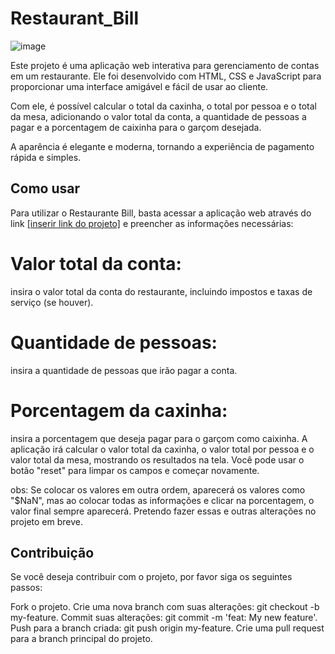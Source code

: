# Restaurant_Bill
 
![image](https://user-images.githubusercontent.com/99044745/233095717-1b326905-4641-429a-aefd-be04db1e0be4.png)


Este projeto é uma aplicação web interativa para gerenciamento de contas em um restaurante. Ele foi desenvolvido com HTML, CSS e JavaScript para proporcionar uma interface amigável e fácil de usar ao cliente.

Com ele, é possível calcular o total da caxinha, o total por pessoa e o total da mesa, adicionando o valor total da conta, a quantidade de pessoas a pagar e a porcentagem de caixinha para o garçom desejada.

A aparência é elegante e moderna, tornando a experiência de pagamento rápida e simples.

## Como usar
Para utilizar o Restaurante Bill, basta acessar a aplicação web através do link [[inserir link do projeto]](https://disantoss.github.io/Desafio_FMENTOR_RestaurantBill/) e preencher as informações necessárias:

# Valor total da conta:
insira o valor total da conta do restaurante, incluindo impostos e taxas de serviço (se houver).
# Quantidade de pessoas:
insira a quantidade de pessoas que irão pagar a conta.
# Porcentagem da caxinha:
insira a porcentagem que deseja pagar para o garçom como caixinha.
A aplicação irá calcular o valor total da caxinha, o valor total por pessoa e o valor total da mesa, mostrando os resultados na tela. Você pode usar o botão "reset" para limpar os campos e começar novamente.

obs: Se colocar os valores em outra ordem, aparecerá os valores como "$NaN", mas ao colocar todas as informações e clicar na porcentagem, o valor final sempre aparecerá. Pretendo fazer essas e outras alterações no projeto em breve.

## Contribuição
Se você deseja contribuir com o projeto, por favor siga os seguintes passos:

Fork o projeto.
Crie uma nova branch com suas alterações: git checkout -b my-feature.
Commit suas alterações: git commit -m 'feat: My new feature'.
Push para a branch criada: git push origin my-feature.
Crie uma pull request para a branch principal do projeto.
